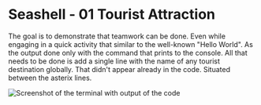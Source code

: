 # Seashell - 01 Tourist Attraction

The goal is to demonstrate that teamwork can be done. Even while engaging in a quick activity that similar to the well-known "Hello World". As the output done only with the command that prints to the 
console. All that needs to be done is add a single line with the name of any tourist destination globally. That didn't appear already in the code. Situated between the asterix lines.

![Screenshot of the terminal with output of the code](https://github.com/igalbn/repotouris/blob/main/src/seashell/01-tourist-attractions/screenshot.png)
